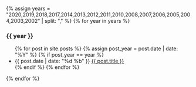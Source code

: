 {% assign years = "2020,2019,2018,2017,2014,2013,2012,2011,2010,2008,2007,2006,2005,2004,2003,2002" | split: "," %}
{% for year in years %}
  <h3 class="archive_year" id="archive_year_{{year}}">{{ year }}</h3>
  <ul class="year_list" id="year_list_{{year}}">
	{% for post in site.posts %}
	  {% assign post_year = post.date | date: "%Y" %}
	  {% if post_year == year %}
		<li class="year_item">
		  <span class="post-meta">{{ post.date | date: "%d %b" }}</span>
		  <a class="archive_item" href="{{ post.url }}">{{ post.title }}</a>
		</li>
	  {% endif %}
	{% endfor %}
  </ul>
{% endfor %}

